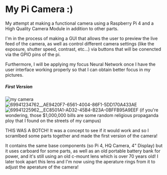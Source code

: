 # My Pi Camera :)
My attempt at making a functional camera using a Raspberry Pi 4 and a High Quality Camera Module in addition to other parts.

I'm in the process of making a GUI that allows the user to preview the live feed of the camera, as well as control different camera settings (like the exposure, shutter speed, contrast, etc...) via buttons that will be conencted via the GPIO pins of the pi.

Furthermore, I will be applying my focus Neural Network once I have the user interface working properly so that I can obtain better focus in my pictures. 

##### First Version

![my camera](https://github.com/wallenby/erik_pi_camera/assets/83599857/ab4a7ec1-60b4-4f82-bc45-d4704dbb30a2)
![69941234762__AE9420F7-6561-4004-86F1-5DD170A433AE](https://github.com/wallenby/erik_pi_camera/assets/83599857/e045ef2e-0d50-4381-88b1-05bff23dbd4a)
![69941225962__EC8501A1-AD32-45B4-B23A-0BFFB95A9EEF](https://github.com/wallenby/erik_pi_camera/assets/83599857/f6fc717f-eed3-4b46-824b-4504608ead60)
(if you're wondering, those $1,000,000 bills are some random religious propaganda ploy that I found on the streets of my campus)  

THIS WAS A BOTCH! It was a concept to see if it would work and so I scramlbed some parts together and made the first version of the camera!

It contains the same base components (so Pi 4, HQ Camera, 4" Display) but it uses carboard for some parts, as well as an old portable battery bank for power, and it's still using an old c-mount lens which is over 70 years old! I later took apart this lens and I'm now using the aperature rings from it to adjust the aperature of the camera!
